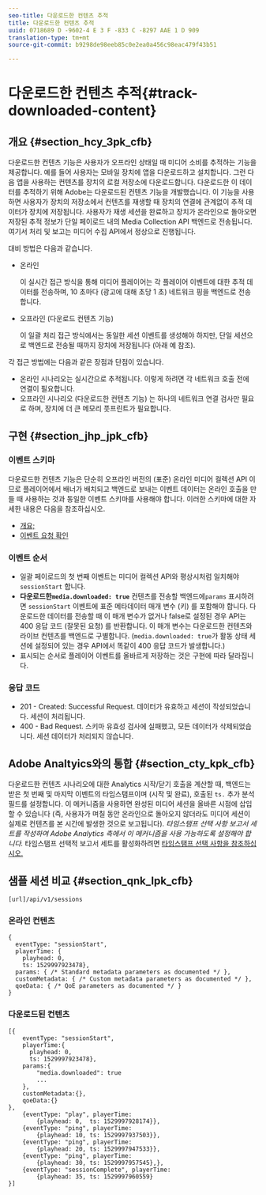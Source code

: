 ```yaml
---
seo-title: 다운로드한 컨텐츠 추적
title: 다운로드한 컨텐츠 추적
uuid: 0718689 D -9602-4 E 3 F -833 C -8297 AAE 1 D 909
translation-type: tm+mt
source-git-commit: b9298de98eeb85c0e2ea0a456c98eac479f43b51

---
```



# 다운로드한 컨텐츠 추적{#track-downloaded-content}

## 개요 {#section_hcy_3pk_cfb}

다운로드한 컨텐츠 기능은 사용자가 오프라인 상태일 때 미디어 소비를 추적하는 기능을 제공합니다. 예를 들어 사용자는 모바일 장치에 앱을 다운로드하고 설치합니다. 그런 다음 앱을 사용하는 컨텐츠를 장치의 로컬 저장소에 다운로드합니다. 다운로드한 이 데이터를 추적하기 위해 Adobe는 다운로드된 컨텐츠 기능을 개발했습니다. 이 기능을 사용하면 사용자가 장치의 저장소에서 컨텐츠를 재생할 때 장치의 연결에 관계없이 추적 데이터가 장치에 저장됩니다. 사용자가 재생 세션을 완료하고 장치가 온라인으로 돌아오면 저장된 추적 정보가 단일 페이로드 내의 Media Collection API 백엔드로 전송됩니다. 여기서 처리 및 보고는 미디어 수집 API에서 정상으로 진행됩니다.

대비 방법은 다음과 같습니다.

* 온라인

   이 실시간 접근 방식을 통해 미디어 플레이어는 각 플레이어 이벤트에 대한 추적 데이터를 전송하며, 10 초마다 (광고에 대해 초당 1 초) 네트워크 핑을 백엔드로 전송합니다.

* 오프라인 (다운로드 컨텐츠 기능)

   이 일괄 처리 접근 방식에서는 동일한 세션 이벤트를 생성해야 하지만, 단일 세션으로 백엔드로 전송될 때까지 장치에 저장됩니다 (아래 예 참조).

각 접근 방법에는 다음과 같은 장점과 단점이 있습니다.
* 온라인 시나리오는 실시간으로 추적됩니다. 이렇게 하려면 각 네트워크 호출 전에 연결이 필요합니다.
* 오프라인 시나리오 (다운로드한 컨텐츠 기능) 는 하나의 네트워크 연결 검사만 필요로 하며, 장치에 더 큰 메모리 풋프린트가 필요합니다.

## 구현 {#section_jhp_jpk_cfb}

### 이벤트 스키마

다운로드한 컨텐츠 기능은 단순히 오프라인 버전의 (표준) 온라인 미디어 컬렉션 API 이므로 플레이어에서 배너가 배치되고 백엔드로 보내는 이벤트 데이터는 온라인 호출을 만들 때 사용하는 것과 동일한 이벤트 스키마를 사용해야 합니다. 이러한 스키마에 대한 자세한 내용은 다음을 참조하십시오.
* [개요;](/help/media-collection-api/mc-api-overview.md)
* [이벤트 요청 확인](/help/media-collection-api/mc-api-impl/mc-api-validate-reqs.md)

### 이벤트 순서

* 일괄 페이로드의 첫 번째 이벤트는 미디어 컬렉션 API와 평상시처럼 일치해야 `sessionStart` 합니다.
* **다운로드한`media.downloaded: true`** 컨텐츠를 전송할 백엔드에`params` 표시하려면 `sessionStart` 이벤트에 표준 메타데이터 매개 변수 (키) 를 포함해야 합니다. 다운로드한 데이터를 전송할 때 이 매개 변수가 없거나 false로 설정된 경우 API는 400 응답 코드 (잘못된 요청) 를 반환합니다. 이 매개 변수는 다운로드한 컨텐츠와 라이브 컨텐츠를 백엔드로 구별합니다. (`media.downloaded: true`가 활동 상태 세션에 설정되어 있는 경우 API에서 똑같이 400 응답 코드가 발생합니다.)
* 표시되는 순서로 플레이어 이벤트를 올바르게 저장하는 것은 구현에 따라 달라집니다.

### 응답 코드

* 201 - Created: Successful Request. 데이터가 유효하고 세션이 작성되었습니다. 세션이 처리됩니다.
* 400 - Bad Request. 스키마 유효성 검사에 실패했고, 모든 데이터가 삭제되었습니다. 세션 데이터가 처리되지 않습니다.

## Adobe Analtyics와의 통합 {#section_cty_kpk_cfb}

다운로드한 컨텐츠 시나리오에 대한 Analytics 시작/닫기 호출을 계산할 때, 백엔드는 받은 첫 번째 및 마지막 이벤트의 타임스탬프이며 (시작 및 완료), 호출된 `ts.` 추가 분석 필드를 설정합니다. 이 메커니즘을 사용하면 완성된 미디어 세션을 올바른 시점에 삽입할 수 있습니다 (즉, 사용자가 며칠 동안 온라인으로 돌아오지 않더라도 미디어 세션이 실제로 컨텐츠를 본 시간에 발생한 것으로 보고됩니다). _타임스탬프 선택 사항 보고서 세트를 작성하여 Adobe Analytics 측에서 이 메커니즘을 사용 가능하도록 설정해야 합니다._ 타임스탬프 선택적 보고서 세트를 활성화하려면 [타임스탬프 선택 사항을 참조하십시오.](https://docs.adobe.com/content/help/en/analytics/admin/admin-tools/timestamp-optional.html)

## 샘플 세션 비교 {#section_qnk_lpk_cfb}

```
[url]/api/v1/sessions
```

### 온라인 컨텐츠

```
{ 
  eventType: "sessionStart", 
  playerTime: { 
    playhead: 0,  
    ts: 1529997923478},  
  params: { /* Standard metadata parameters as documented */ },  
  customMetadata: { /* Custom metadata parameters as documented */ },  
  qoeData: { /* QoE parameters as documented */ } 
}
```

### 다운로드된 컨텐츠

```
[{ 
    eventType: "sessionStart", 
    playerTime:{
      playhead: 0, 
      ts: 1529997923478},  
    params:{
        "media.downloaded": true
        ...
    }, 
    customMetadata:{},  
    qoeData:{} 
}, 
    {eventType: "play", playerTime:
        {playhead: 0,  ts: 1529997928174}}, 
    {eventType: "ping", playerTime:
        {playhead: 10, ts: 1529997937503}}, 
    {eventType: "ping", playerTime:
        {playhead: 20, ts: 1529997947533}}, 
    {eventType: "ping", playerTime:
        {playhead: 30, ts: 1529997957545},}, 
    {eventType: "sessionComplete", playerTime:
        {playhead: 35, ts: 1529997960559} 
}]
```


